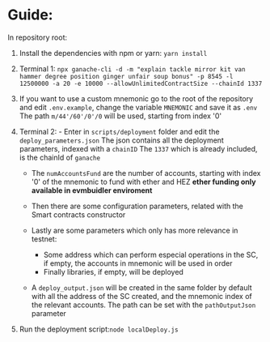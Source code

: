 # Guide:

In repository root:

1. Install the dependencies with npm or yarn: `yarn install`

2. Terminal 1: `npx ganache-cli -d -m "explain tackle mirror kit van hammer degree position ginger unfair soup bonus" -p 8545 -l 12500000 -a 20 -e 10000 --allowUnlimitedContractSize --chainId 1337`

3. If you want to use a custom mnemonic go to the root of the repository and edit `.env.example`, change the variable `MNEMONIC` and save it as `.env`
   The path `m/44'/60'/0'/0` will be used, starting from index '0'

4. Terminal 2: - Enter in `scripts/deployment` folder and edit the `deploy_parameters.json`
   The json contains all the deployment parameters, indexed with a `chainID`
   The `1337` which is already included, is the chainId of `ganache`

   - The `numAccountsFund` are the number of accounts, starting with index '0' of the mnemonic to fund with ether and HEZ **ether funding only available in evmbuidler enviroment**
   - Then there are some configuration parameters, related with the Smart contracts constructor
   - Lastly are some parameters which only has more relevance in testnet:

     - Some address which can perform especial operations in the SC, if empty, the accounts in mnemonic will be used in order
     - Finally libraries, if empty, will be deployed

   - A `deploy_output.json` will be created in the same folder by default with all the address of the SC created, and the mnemonic index of the relevant accounts. The path can be set with the `pathOutputJson` parameter

5. Run the deployment script:`node localDeploy.js`
